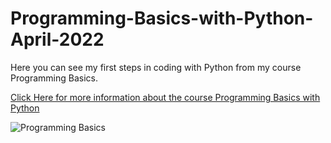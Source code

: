 # Programming-Basics-with-Python-April-2022
Here you can see my first steps in coding with Python from my course Programming Basics.

[Click Here for more information about the course Programming Basics with Python](https://softuni.bg/trainings/3743/programming-basics-with-python-april-2022#lesson-40669)

![Programming Basics](https://user-images.githubusercontent.com/114162692/220528260-3c284720-e798-486d-b425-07cf383ff12c.png)
